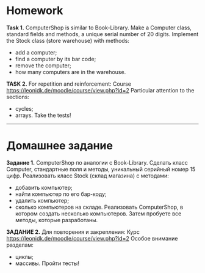 # Homework

**Task 1.**
ComputerShop is similar to Book-Library.
Make a Computer class, standard fields and methods, a unique serial number of 20 digits.
Implement the Stock class (store warehouse) with methods:
- add a computer;
- find a computer by its bar code;
- remove the computer;
- how many computers are in the warehouse.

**TASK 2.**
For repetition and reinforcement:
Course https://leonidk.de/moodle/course/view.php?id=2
Particular attention to the sections:
- cycles;
- arrays.
  Take the tests!

_______________________________________________________

# Домашнее задание

**Задание 1.**
ComputerShop по аналогии с Book-Library.
Сделать класс Computer, стандартные поля и методы, уникальный серийный номер 15 цифр.
Реализовать класс Stock (склад магазина) с методами:
- добавить компьютер;
- найти компьютер по его бар-коду;
- удалить компьютер;
- сколько компьютеров на складе.
Реализовать ComputerShop, в котором создать несколько компьютеров.
Затем пробуете все методы, которые разработаны.

**ЗАДАНИЕ 2.**
Для повторения и закрепления:
Курс https://leonidk.de/moodle/course/view.php?id=2 
Особое внимание разделам:
- циклы;
- массивы.
Пройти тесты!

